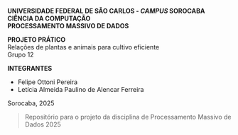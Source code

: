 **UNIVERSIDADE FEDERAL DE SÃO CARLOS - *CAMPUS* SOROCABA** <br>
**CIÊNCIA DA COMPUTAÇÃO** <br>
**PROCESSAMENTO MASSIVO DE DADOS** <br>

**PROJETO PRÁTICO** <br>
Relações de plantas e animais para cultivo eficiente <br>
Grupo 12 <br> 

**INTEGRANTES** <br>
- Felipe Ottoni Pereira
- Letícia Almeida Paulino de Alencar Ferreira

Sorocaba, 2025
> Repositório para o projeto da disciplina de Processamento Massivo de Dados 2025
